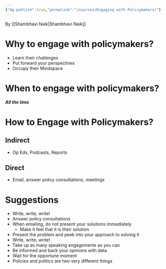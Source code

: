```yaml
---
{"dg-publish":true,"permalink":"/sources/Engaging with Policymakers/"}
---
```


By [[Shambhavi Naik\|Shambhavi Naik]] 

# Why to engage with policymakers?
- Learn their challenges
- Put forward your perspectives
- Occupy their Mindspace 

# When to engage with policymakers?
***All the time***

# How to Engage with Policymakers?
## Indirect
- Op Eds, Podcasts, Reports 
## Direct
- Email, answer policy consultations, meetings 

# Suggestions 
- Write, write, write!
- Answer policy consultations
- When emailing, do not present your solutions immediately 
	- Make it feel that it is their solution
- Present the problem and peek into your approach to solving it
- Write, write, write!
- Take up as many speaking engagements as you can
- Be informed and back your opinions with data
- Wait for the opportune moment
- Policies and politics are two very different things 